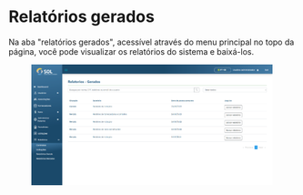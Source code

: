 # Relatórios gerados

Na aba "relatórios gerados", acessível através do menu principal no topo da página, você pode visualizar os relatórios do sistema e baixá-los.

<figure><img src="../../../.gitbook/assets/rel-gerados.png" alt=""><figcaption></figcaption></figure>
